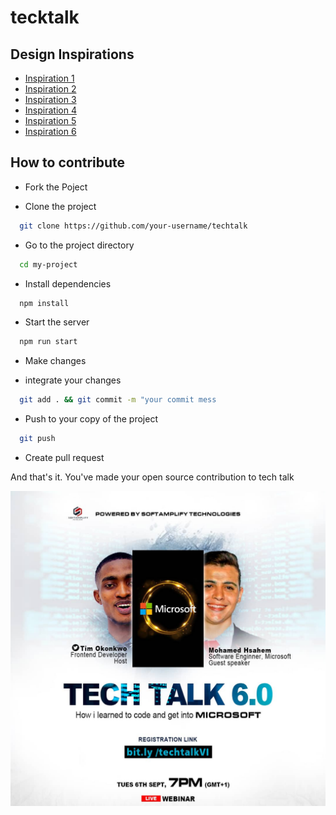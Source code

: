 # tecktalk

## Design Inspirations

* [Inspiration 1](https://preview.colorlib.com/#evento)
* [Inspiration 2](https://preview.colorlib.com/#eventotemplate)
* [Inspiration 3](https://preview.colorlib.com/#umeet)
* [Inspiration 4](https://preview.colorlib.com/#event)
* [Inspiration 5](https://www.elegantthemes.com/layouts/events/virtual-conference-landing-page/live-demo)
* [Inspiration 6](https://www.elegantthemes.com/layouts/technology/video-game-landing-page)



## How to contribute

* Fork the Poject

* Clone the project

```bash
  git clone https://github.com/your-username/techtalk
```

* Go to the project directory

```bash
  cd my-project
```

* Install dependencies

```bash
  npm install
```

* Start the server

```bash
  npm run start
```

* Make changes

* integrate your changes

```bash
  git add . && git commit -m "your commit mess
```

* Push to your copy of the project

```bash
  git push 
```

* Create pull request

And that's it. You've made your open source contribution to tech talk



![Techtalk 6.0](./img/techtalk6.0.jpg)
